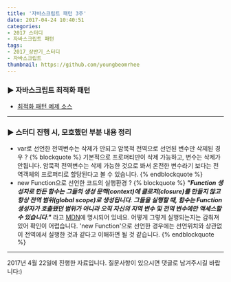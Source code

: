 ```yaml
---
title: '자바스크립트 패턴 3주'
date: 2017-04-24 10:40:51
categories:
- 2017 스터디
- 자바스크립트 패턴
tags:
- 2017_상반기_스터디
- 자바스크립트
thumbnail: https://github.com/youngbeomrhee
---
```

### ▶ 자바스크립트 최적화 패턴
- [최적화 패턴 예제 소스](https://github.com/youngbeomrhee/jssample/tree/master/javacafe_2017_frontend/ch003)

---

### ▶ 스터디 진행 시, 모호했던 부분 내용 정리
- var로 선언한 전역변수는 삭제가 안되고 암묵적 전역으로 선언된 변수만 삭제된 경우 ?
{% blockquote %}
기본적으로 프로퍼티만이 삭제 가능하고, 변수는 삭제가 안됩니다. 암묵적 전역변수는 삭제 가능한 것으로 봐서 온전한 변수라기 보다는 전역객체의 프로퍼티로 할당된다고 볼 수 있습니다.
{% endblockquote %}
- new Function으로 선언한 코드의 실행환경 ?
{% blockquote %}
_**"Function 생성자로 만든 함수는 그들의 생성 문맥(context)에 클로저(closure)를 만들지 않고 항상 전역 범위(global scope)로 생성됩니다. 그들을 실행할 때, 함수는 Function 생성자가 호출됐던 범위가 아니라 오직 자신의 지역 변수 및 전역 변수에만 액세스할 수 있습니다."**_ 라고 [MDN](https://developer.mozilla.org/ko/docs/Web/JavaScript/Reference/Global_Objects/Function)에 명시되어 있네요. 어떻게 그렇게 실행되는지는 감춰져 있어 확인이 어렵습니다. 'new Function'으로 선언한 경우에는 선언위치와 상관없이 전역에서 실행한 것과 같다고 이해하면 될 것 같습니다.
{% endblockquote %}

---
 2017년 4월 22일에 진행한 자료입니다. 질문사항이 있으시면 댓글로 남겨주시길 바랍니다:)